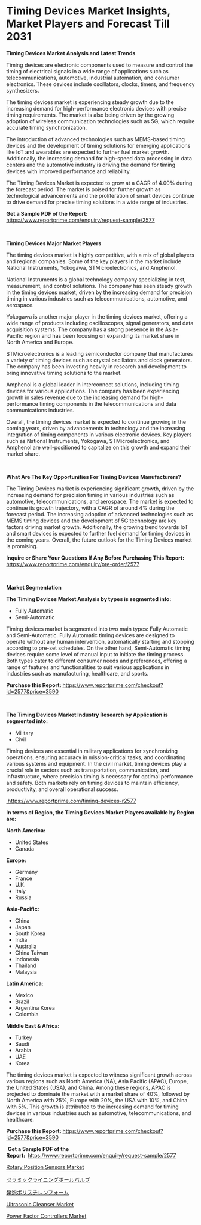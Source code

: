 <p><h1>Timing Devices Market Insights, Market Players and Forecast Till 2031</h1></p><p><strong>Timing Devices Market Analysis and Latest Trends</strong></p>
<p><p>Timing devices are electronic components used to measure and control the timing of electrical signals in a wide range of applications such as telecommunications, automotive, industrial automation, and consumer electronics. These devices include oscillators, clocks, timers, and frequency synthesizers.</p><p>The timing devices market is experiencing steady growth due to the increasing demand for high-performance electronic devices with precise timing requirements. The market is also being driven by the growing adoption of wireless communication technologies such as 5G, which require accurate timing synchronization.</p><p>The introduction of advanced technologies such as MEMS-based timing devices and the development of timing solutions for emerging applications like IoT and wearables are expected to further fuel market growth. Additionally, the increasing demand for high-speed data processing in data centers and the automotive industry is driving the demand for timing devices with improved performance and reliability.</p><p>The Timing Devices Market is expected to grow at a CAGR of 4.00% during the forecast period. The market is poised for further growth as technological advancements and the proliferation of smart devices continue to drive demand for precise timing solutions in a wide range of industries.</p></p>
<p><strong>Get a Sample PDF of the Report:&nbsp;</strong> <a href="https://www.reportprime.com/enquiry/request-sample/2577">https://www.reportprime.com/enquiry/request-sample/2577</a></p>
<p>&nbsp;</p>
<p><strong>Timing Devices Major Market Players</strong></p>
<p><p>The timing devices market is highly competitive, with a mix of global players and regional companies. Some of the key players in the market include National Instruments, Yokogawa, STMicroelectronics, and Amphenol.</p><p>National Instruments is a global technology company specializing in test, measurement, and control solutions. The company has seen steady growth in the timing devices market, driven by the increasing demand for precision timing in various industries such as telecommunications, automotive, and aerospace.</p><p>Yokogawa is another major player in the timing devices market, offering a wide range of products including oscilloscopes, signal generators, and data acquisition systems. The company has a strong presence in the Asia-Pacific region and has been focusing on expanding its market share in North America and Europe.</p><p>STMicroelectronics is a leading semiconductor company that manufactures a variety of timing devices such as crystal oscillators and clock generators. The company has been investing heavily in research and development to bring innovative timing solutions to the market.</p><p>Amphenol is a global leader in interconnect solutions, including timing devices for various applications. The company has been experiencing growth in sales revenue due to the increasing demand for high-performance timing components in the telecommunications and data communications industries.</p><p>Overall, the timing devices market is expected to continue growing in the coming years, driven by advancements in technology and the increasing integration of timing components in various electronic devices. Key players such as National Instruments, Yokogawa, STMicroelectronics, and Amphenol are well-positioned to capitalize on this growth and expand their market share.</p></p>
<p>&nbsp;</p>
<p><strong>What Are The Key Opportunities For Timing Devices Manufacturers?</strong></p>
<p><p>The Timing Devices market is experiencing significant growth, driven by the increasing demand for precision timing in various industries such as automotive, telecommunications, and aerospace. The market is expected to continue its growth trajectory, with a CAGR of around 4% during the forecast period. The increasing adoption of advanced technologies such as MEMS timing devices and the development of 5G technology are key factors driving market growth. Additionally, the growing trend towards IoT and smart devices is expected to further fuel demand for timing devices in the coming years. Overall, the future outlook for the Timing Devices market is promising.</p></p>
<p><strong>Inquire or Share Your Questions If Any Before Purchasing This Report:</strong> <a href="https://www.reportprime.com/enquiry/pre-order/2577">https://www.reportprime.com/enquiry/pre-order/2577</a></p>
<p>&nbsp;</p>
<p><strong>Market Segmentation</strong></p>
<p><strong>The Timing Devices Market Analysis by types is segmented into:</strong></p>
<p><ul><li>Fully Automatic</li><li>Semi-Automatic</li></ul></p>
<p><p>Timing devices market is segmented into two main types: Fully Automatic and Semi-Automatic. Fully Automatic timing devices are designed to operate without any human intervention, automatically starting and stopping according to pre-set schedules. On the other hand, Semi-Automatic timing devices require some level of manual input to initiate the timing process. Both types cater to different consumer needs and preferences, offering a range of features and functionalities to suit various applications in industries such as manufacturing, healthcare, and sports.</p></p>
<p><strong>Purchase this Report:&nbsp;</strong><a href="https://www.reportprime.com/checkout?id=2577&price=3590">https://www.reportprime.com/checkout?id=2577&price=3590</a></p>
<p>&nbsp;</p>
<p><strong>The Timing Devices Market Industry Research by Application is segmented into:</strong></p>
<p><ul><li>Military</li><li>Civil</li></ul></p>
<p><p>Timing devices are essential in military applications for synchronizing operations, ensuring accuracy in mission-critical tasks, and coordinating various systems and equipment. In the civil market, timing devices play a crucial role in sectors such as transportation, communication, and infrastructure, where precision timing is necessary for optimal performance and safety. Both markets rely on timing devices to maintain efficiency, productivity, and overall operational success.</p></p>
<p><a href="https://www.reportprime.com/timing-devices-r2577">&nbsp;https://www.reportprime.com/timing-devices-r2577</a></p>
<p><strong>In terms of Region, the Timing Devices Market Players available by Region are:</strong></p>
<p>
    <p> <strong> North America: </strong>
        <ul>
            <li>United States</li>
            <li>Canada</li>
        </ul>
        </p> 
    <p> <strong> Europe: </strong>
        <ul>
            <li>Germany</li>
            <li>France</li>
            <li>U.K.</li>
            <li>Italy</li>
            <li>Russia</li>
        </ul>
        </p> 
    <p> <strong> Asia-Pacific: </strong>
        <ul>
            <li>China</li>
            <li>Japan</li>
            <li>South Korea</li>
            <li>India</li>
            <li>Australia</li>
            <li>China Taiwan</li>
            <li>Indonesia</li>
            <li>Thailand</li>
            <li>Malaysia</li>
        </ul>
        </p> 
    <p> <strong> Latin America: </strong>
        <ul>
            <li>Mexico</li>
            <li>Brazil</li>
            <li>Argentina Korea</li>
            <li>Colombia</li>
        </ul>
        </p> 
    <p> <strong> Middle East & Africa: </strong>
        <ul>
            <li>Turkey</li>
            <li>Saudi</li>
            <li>Arabia</li>
            <li>UAE</li>
            <li>Korea</li>
        </ul>
    </p>
    </p>
<p><p>The timing devices market is expected to witness significant growth across various regions such as North America (NA), Asia Pacific (APAC), Europe, the United States (USA), and China. Among these regions, APAC is projected to dominate the market with a market share of 40%, followed by North America with 25%, Europe with 20%, the USA with 10%, and China with 5%. This growth is attributed to the increasing demand for timing devices in various industries such as automotive, telecommunications, and healthcare.</p></p>
<p><strong>Purchase this Report: </strong><a href="https://www.reportprime.com/checkout?id=2577&price=3590">https://www.reportprime.com/checkout?id=2577&price=3590</a></p>
<p>&nbsp;<strong>Get a Sample PDF of the Report:&nbsp;&nbsp;</strong><a href="https://www.reportprime.com/enquiry/request-sample/2577">https://www.reportprime.com/enquiry/request-sample/2577</a></p>
<p><strong></strong></p>
<p><p><a href="https://github.com/NikolasKirlin2023/Market-Research-Report-List-1/blob/main/rotary-position-sensors-market.md">Rotary Position Sensors Market</a></p><p><a href="https://github.com/FredaJerde/Market-Research-Report-List-1/blob/main/428279172388.md">セラミックライニングボールバルブ</a></p><p><a href="https://github.com/mares423/Market-Research-Report-List-1/blob/main/864406172387.md">発泡ポリスチレンフォーム</a></p><p><a href="https://issuu.com/reportprime-2/docs/ultrasonic-cleanser-market-size-2030.pptx">Ultrasonic Cleanser Market</a></p><p><a href="https://github.com/LeilaniWyman2021/Market-Research-Report-List-1/blob/main/power-factor-controllers-market.md">Power Factor Controllers Market</a></p></p>